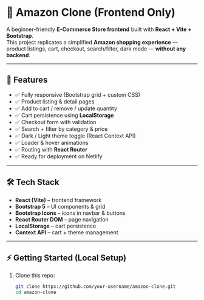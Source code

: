 # 🛒 Amazon Clone (Frontend Only)

A beginner-friendly **E-Commerce Store frontend** built with **React + Vite + Bootstrap**.  
This project replicates a simplified **Amazon shopping experience** — product listings, cart, checkout, search/filter, dark mode — **without any backend**.  

---

## 🚀 Features

- ✅ Fully responsive (Bootstrap grid + custom CSS)  
- ✅ Product listing & detail pages  
- ✅ Add to cart / remove / update quantity  
- ✅ Cart persistence using **LocalStorage**  
- ✅ Checkout form with validation  
- ✅ Search + filter by category & price  
- ✅ Dark / Light theme toggle (React Context API)  
- ✅ Loader & hover animations  
- ✅ Routing with **React Router**  
- ✅ Ready for deployment on Netlify  

---

## 🛠 Tech Stack

- **React (Vite)** – frontend framework  
- **Bootstrap 5** – UI components & grid  
- **Bootstrap Icons** – icons in navbar & buttons  
- **React Router DOM** – page navigation  
- **LocalStorage** – cart persistence  
- **Context API** – cart + theme management  

---

## ⚡ Getting Started (Local Setup)

1. Clone this repo:
   ```bash
   git clone https://github.com/your-username/amazon-clone.git
   cd amazon-clone



